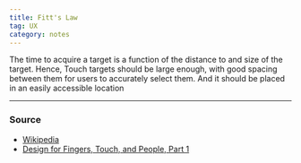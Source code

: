 ```yaml
---
title: Fitt's Law
tag: UX
category: notes
---
```

The time to acquire a target is a function of the distance to and size of the target. Hence, Touch targets should be large enough, with good spacing between them for users to accurately select them. And it should be placed in an easily accessible location


--- 
### Source
- [Wikipedia](https://en.wikipedia.org/wiki/Fitts%27s_law)
- [Design for Fingers, Touch, and People, Part 1](https://www.uxmatters.com/mt/archives/2017/03/design-for-fingers-touch-and-people-part-1.php)